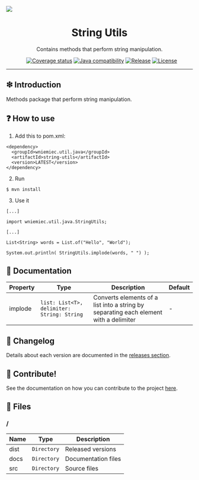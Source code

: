 ![](https://github.com/wniemiec-util-java/string-utils/blob/master/docs/img/logo/logo.jpg)

<h1 align='center'>String Utils</h1>
<p align='center'>Contains methods that perform string manipulation.</p>
<p align="center">
	<a href="https://github.com/wniemiec-util-java/string-utils/actions/workflows/windows.yml"><img src="https://github.com/wniemiec-util-java/string-utils/actions/workflows/windows.yml/badge.svg" alt=""></a>
	<a href="https://github.com/wniemiec-util-java/string-utils/actions/workflows/macos.yml"><img src="https://github.com/wniemiec-util-java/string-utils/actions/workflows/macos.yml/badge.svg" alt=""></a>
	<a href="https://github.com/wniemiec-util-java/string-utils/actions/workflows/ubuntu.yml"><img src="https://github.com/wniemiec-util-java/string-utils/actions/workflows/ubuntu.yml/badge.svg" alt=""></a>
	<a href="https://codecov.io/gh/wniemiec-util-java/string-utils"><img src="https://codecov.io/gh/wniemiec-util-java/string-utils/branch/master/graph/badge.svg?token=R2SFS4SP86" alt="Coverage status"></a>
	<a href="http://java.oracle.com"><img src="https://img.shields.io/badge/java-11+-D0008F.svg" alt="Java compatibility"></a>
	<a href="https://github.com/wniemiec-util-java/string-utils/releases"><img src="https://img.shields.io/github/v/release/wniemiec-util-java/string-utils" alt="Release"></a>
	<a href="https://github.com/wniemiec-util-java/string-utils/blob/master/LICENSE"><img src="https://img.shields.io/github/license/wniemiec-util-java/string-utils" alt="License"></a>
</p>
<hr />

## ❇ Introduction
Methods package that perform string manipulation.

## ❓ How to use
1. Add this to pom.xml:
```
<dependency>
  <groupId>wniemiec.util.java</groupId>
  <artifactId>string-utils</artifactId>
  <version>LATEST</version>
</dependency>
```

2. Run
```
$ mvn install
```

3. Use it
```
[...]

import wniemiec.util.java.StringUtils;

[...]

List<String> words = List.of("Hello", "World");

System.out.println( StringUtils.implode(words, " ") );
```

## 📖 Documentation
|        Property        |Type|Description|Default|
|----------------|-------------------------------|-----------------------------|--------|
|implode |`list: List<T>, delimiter: String: String`|Converts elements of a list into a string by separating each element with a delimiter| - |


## 🚩 Changelog
Details about each version are documented in the [releases section](https://github.com/williamniemiec/wniemiec-util-java/string-utils/releases).

## 🤝 Contribute!
See the documentation on how you can contribute to the project [here](https://github.com/wniemiec-util-java/string-utils/blob/master/CONTRIBUTING.md).

## 📁 Files

### /
|        Name        |Type|Description|
|----------------|-------------------------------|-----------------------------|
|dist |`Directory`|Released versions|
|docs |`Directory`|Documentation files|
|src     |`Directory`| Source files|
